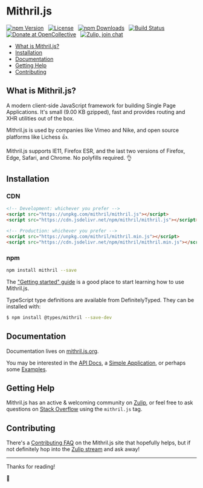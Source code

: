 # Mithril.js

[![npm Version](https://img.shields.io/npm/v/mithril.svg)](https://www.npmjs.com/package/mithril) &nbsp;
[![License](https://img.shields.io/npm/l/mithril.svg)](https://github.com/MithrilJS/mithril.js/blob/main/LICENSE) &nbsp;
[![npm Downloads](https://img.shields.io/npm/dm/mithril.svg)](https://www.npmjs.com/package/mithril) &nbsp;
[![Build Status](https://img.shields.io/github/actions/workflow/status/MithrilJS/mithril.js/.github%2Fworkflows%2Ftest.yml?branch=main&event=push)](https://www.npmjs.com/package/mithril) &nbsp;
[![Donate at OpenCollective](https://img.shields.io/opencollective/all/mithriljs.svg?colorB=brightgreen)](https://opencollective.com/mithriljs) &nbsp;
[![Zulip, join chat](https://img.shields.io/badge/zulip-join_chat-brightgreen.svg)](https://mithril.zulipchat.com/)

- [What is Mithril.js?](#what-is-mithriljs)
- [Installation](#installation)
- [Documentation](#documentation)
- [Getting Help](#getting-help)
- [Contributing](#contributing)

## What is Mithril.js?

A modern client-side JavaScript framework for building Single Page Applications. It's small (<!-- size -->9.00 KB<!-- /size --> gzipped), fast and provides routing and XHR utilities out of the box.

Mithril.js is used by companies like Vimeo and Nike, and open source platforms like Lichess 👍.

Mithril.js supports IE11, Firefox ESR, and the last two versions of Firefox, Edge, Safari, and Chrome. No polyfills required. 👌

## Installation

### CDN

```html
<!-- Development: whichever you prefer -->
<script src="https://unpkg.com/mithril/mithril.js"></script>
<script src="https://cdn.jsdelivr.net/npm/mithril/mithril.js"></script>

<!-- Production: whichever you prefer -->
<script src="https://unpkg.com/mithril/mithril.min.js"></script>
<script src="https://cdn.jsdelivr.net/npm/mithril/mithril.min.js"></script>
```

### npm

```bash
npm install mithril --save
```

The ["Getting started" guide](https://mithril.js.org/#getting-started) is a good place to start learning how to use Mithril.js.

TypeScript type definitions are available from DefinitelyTyped. They can be installed with:

```bash
$ npm install @types/mithril --save-dev
```

## Documentation

Documentation lives on [mithril.js.org](https://mithril.js.org).

You may be interested in the [API Docs](https://mithril.js.org/api.html), a [Simple Application](https://mithril.js.org/simple-application.html), or perhaps some [Examples](https://mithril.js.org/examples.html).

## Getting Help

Mithril.js has an active & welcoming community on [Zulip](https://mithril.zulipchat.com/), or feel free to ask questions on [Stack Overflow](https://stackoverflow.com/questions/tagged/mithril.js) using the `mithril.js` tag.

## Contributing

There's a [Contributing FAQ](https://mithril.js.org/contributing.html) on the Mithril.js site that hopefully helps, but if not definitely hop into the [Zulip stream](https://mithril.zulipchat.com/) and ask away!

---

Thanks for reading!

🎁
